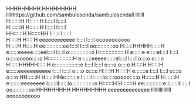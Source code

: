                                                                            
                                                                           
HHHHHHHHH     HHHHHHHHH                   lllllhttps://github.com/sambulosenda/sambulosendall lllllll                  
H:::::::H     H:::::::H                   l:::::l l:::::l                  
H:::::::H     H:::::::H                   l:::::l l:::::l                  
HH::::::H     H::::::HH                   l:::::l l:::::l                  
  H:::::H     H:::::H      eeeeeeeeeeee    l::::l  l::::l    ooooooooooo   
  H:::::H     H:::::H    ee::::::::::::ee  l::::l  l::::l  oo:::::::::::oo 
  H::::::HHHHH::::::H   e::::::eeeee:::::eel::::l  l::::l o:::::::::::::::o
  H:::::::::::::::::H  e::::::e     e:::::el::::l  l::::l o:::::ooooo:::::o
  H:::::::::::::::::H  e:::::::eeeee::::::el::::l  l::::l o::::o     o::::o
  H::::::HHHHH::::::H  e:::::::::::::::::e l::::l  l::::l o::::o     o::::o
  H:::::H     H:::::H  e::::::eeeeeeeeeee  l::::l  l::::l o::::o     o::::o
  H:::::H     H:::::H  e:::::::e           l::::l  l::::l o::::o     o::::o
HH::::::H     H::::::HHe::::::::e         l::::::ll::::::lo:::::ooooo:::::o
H:::::::H     H:::::::H e::::::::eeeeeeee l::::::ll::::::lo:::::::::::::::o
H:::::::H     H:::::::H  ee:::::::::::::e l::::::ll::::::l oo:::::::::::oo 
HHHHHHHHH     HHHHHHHHH    eeeeeeeeeeeeee llllllllllllllll   ooooooooooo   

